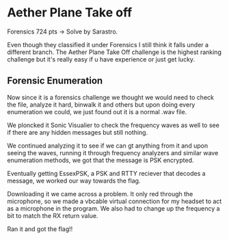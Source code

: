 # Aether Plane Take off
Forensics 724 pts -> Solve by Sarastro.

Even though they classified it under Forensics I still think it falls under a different branch. The Aether Plane Take Off challenge is the highest ranking challenge but it's really easy if u have experience or just get lucky.

## Forensic Enumeration
Now since it is a forensics challenge we thought we would need to check the file, analyze it hard, binwalk it and others but upon doing every enumeration we could, we just found out it is a normal .wav file.

We ploncked it Sonic Visualier to check the frequency waves as well to see if there are any hidden messages but still nothing. 

We continued analyzing it to see if we can gt anything from it and upon seeing the waves, running it through frequency analyzers and similar wave enumeration methods, we got that the message is PSK encrypted.

Eventually getting EssexPSK, a PSK and RTTY reciever that decodes a message, we worked our way towards the flag.

Downloading it we came across a problem. It only red through the microphone, so we made a vbcable virtual connection for my headset to act as a microphone in the program. We also had to change up the frequency a bit to match the RX return value.

Ran it and got the flag!!
